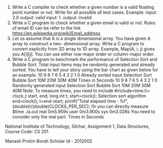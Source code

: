 1. Write a C compiler to check whether a given number is a valid floating point number or not. Write for all possible all test cases. Example:
input: 2.0
output: valid
input: 1.
output: invalid
2. Write a C program to check whether a given email is valid or not. Rules of email ID can be refer to
the link https://en.wikipedia.org/wiki/Email_address
3. Let us assume that A is a single dimensional array. You have given A array to construct a two-
dimensional array. Write a C program to convert explicitly from 2D array to 1D array. Example,
Map(A, i, j) gives you A[i][j]. You can use either row-major order or column-major order.
4. Write a C program to benchmark the performance of Selection Sort and Bubble Sort. Total input items may be randomly generated and already sorted. You have to tell your story using the bar chart
 as given below for an example.
10
 9
 8
 7
 6
 5
 4
 3
 2
 1
 0
Already sorted input Selection Sort Bubble Sort
                      10M
20M 30M 40M
Times in Seconds
10
 9
 8
 7
 6
 5
 4
 3
 2
 1
 0
Randomly generated input
Selection Sort
Bubble Sort
                      10M 20M
30M 40M
Note: To measure times, you need to include #include<time.h>
clock_t start, end;
long int t;
start=clock();
Selection sort algorithm end=clock();
t=end-start;
printf(“Total elapsed time : %f”, (double)t/(double)CLOCKS_PER_SEC);
Or you can directly measure $time ./a.out
real 0m5.959s user 0m3.900s sys 0m2.028s
You need to consider only the real part.
Times in Seconds




National Institute of Technology, Silchar,
Assignment 1,
Data Structures,
Course Code: CS 201

Manash Protim Borah
Scholar Id - 2012002
